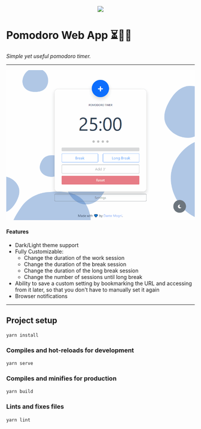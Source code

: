 <p align="center">
<a href="https://app.netlify.com/sites/pomodoro-dante/deploys">
<img src="https://api.netlify.com/api/v1/badges/785eb050-2706-4889-9331-8f7156ed4062/deploy-status">
</a>
</p>

# Pomodoro Web App ⏳🙇‍♂️
 _Simple yet useful pomodoro timer._

---

![Dark/Light theme support](./docs/web-theme.gif)

#### Features
* Dark/Light theme support
* Fully Customizable:
    - Change the duration of the work session 
    - Change the duration of the break session 
    - Change the duration of the long break session 
    - Change the number of sessions until long break
* Ability to save a custom setting by bookmarking the URL and accessing from it later, so that you don't have to manually set it again 
* Browser notifications

---
## Project setup
```
yarn install
````

### Compiles and hot-reloads for development
```
yarn serve
```

### Compiles and minifies for production
```
yarn build
```

### Lints and fixes files
```
yarn lint
```